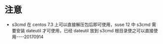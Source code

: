 # 注意

* s3cmd 在 centos 7.3 上可以直接解压包后即可使用，suse 12 中 s3cmd 需要安装 dateutil 才可使用，已经 dateutil 放到 s3cmd 根目录使之可以直接使用----20170914
